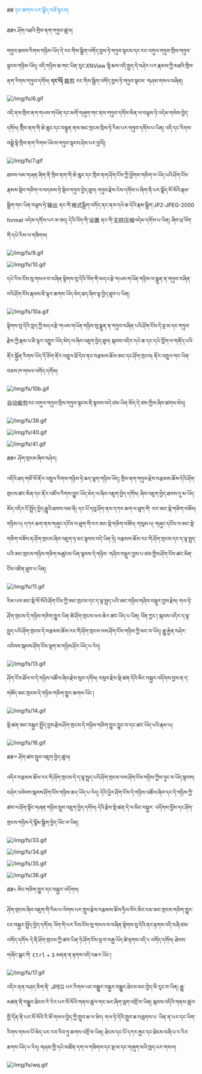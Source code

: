 ##<span style="color:#2196f3"> ཉར་ཚགས་པར་སྣོད་བཟོ་སྟངས།</span>

##༥ ཤོག་འཐའི་གྲིབ་ནག་གཏུབ་ཚུལ།

གཏུབ་ཐབས་རིགས་གཉིས་ཡོད་དེ་རང་གིས་སྒྲིག་འགོད་བྱས་ཏེ་གཏུབ་སྟངས་དང་རང་འགུལ་གཏུབ་གྲིས་གཏུབ་སྟངས་གཉིས་ཡོད། འདི་གཉིས་ཆ་གང་ཡིན་རུང་XNView སྙི་ཆས་འདི་སྤྱད་དེ་བཤེར་པར་རྣམས་ཀྱི་མཐའི་གྲིབ་ནག་རིགས་གཏུབ་དགོས། **དང་པོ།** 裁剪 རང་གིས་སྒྲིག་འགོད་བྱས་ཏེ་གཏུབ་སྟངས་
གཤམ་གསལ་བཞིན། 

![/img/fs/6.gif](../img/fs/6.gif)

འདི་ནས་གྲིབ་ནག་གཡས་གཡོན་དང་མགོ་གཞུག་གང་ནས་གཏུབ་དགོས་མིན་ལ་བལྟས་ཏེ་འདེམ་གསེས་བྱེད་དགོས། གྲིིབ་ནག་གི་ཆེ་ཆུང་དང་བསྟུན་ནས་ཨང་གྲངས་བྲིས་ཏེ་རིམ་པར་གཏུབ་དགོས་པ་ཡིན། འདི་དང་རིགས་བསྒྲེ་སྟེ་གྲིབ་ནག་རིགས་ཡོངས་གཏུབ་སྟངས་ཤེས་པར་བྱའོ།།

![/img/fs/7.gif](../img/fs/7.gif)

ཐབས་ལམ་གཞན་ཞིག་ནི་གྲིབ་ནག་གི་ཆེ་ཆུང་དང་གྲིབ་ནག་ཤོག་ངོས་ཀྱི་ཕྱོགས་གཅིག་ལ་ཡོད་པའི་ཤོག་ངོས་རྣམས་སྡེབ་གཅིག་ལ་བདམས་ཏེ་སྡེབ་གཏུབ་བྱེད་ཐུབ། གཏུབ་རྗེས་ངེས་དགོས་པ་ཞིག་ནི་པར་སྣོད་སོ་སོའི་རྣམ་སྒྲིག་གང་ཡིན་བལྟས་ཏེ་输出 ནང་གི་格式སྒྲིག་འགོད་ནང་ནས་དཔེ་ཆ་དེའི་རྣམ་སྒྲིག་JP2-JPEG-2000 format འདེམ་དགོས་པར་མ་ཟད། དེའི་འོག་གི་设置 ནང་གི་无损压缩འདེམ་དགོས་པ་ཡིན། ཞིབ་ཕྲ་འོག་གི་དཔེ་རིས་ལ་གཟིགས།

![/img/fs/9.gif](../img/fs/9.gif)

![/img/fs/10.gif](../img/fs/10.gif)

དཔེ་རིས་ངོས་སུ་གསལ་བ་བཞིན་སྟེགས་བུ་དེའི་འོག་གི་མདའ་རྩེ་གཡས་གཡོན་གཉིས་ལ་སྣུན་ན་གཏུབ་བཞིན་བའི་ཤོག་ངོས་རྣམས་ཇི་ལྟར་ཆགས་ཡོད་མེད་ཐད་ཞིབ་ལྟ་བྱེད་ཐུབ་པ་ཡིན།

![/img/fs/10a.gif](../img/fs/10a.gif)

སྟེགས་བུ་དེའི་ཀླད་ཀྱི་མདའ་རྩེ་གཡས་གཡོན་གཉིས་སུ་སྣུན་ན་གཏུབ་བཞིན་པའི་ཤོག་ངོས་དེ་སྔ་མ་དང་གཏུབ་རྗེས་ཀྱི་རྣམ་པ་ཇི་ལྟར་འགྱུར་ཡོད་མེད་ལ་ཞིབ་འཇུག་བྱེད་ཐུབ། སྐབས་འདིར་དཔེ་ཆ་དང་དཔེ་ཀློག་ལ་གནོད་པའི་ནོར་སྐྱོན་རིགས་ཡོད་དོ་ཅོག་ནོར་འཁྲུལ་ཐོ་དེབ་ནང་བརྩམས་ཆོས་ཨང་དང་ཤོག་གྲངས། ནོར་འཁྲུལ་གང་ཡིན་བཅས་ཁ་གསལ་འགོད་དགོས། 

![/img/fs/10b.gif](../img/fs/10b.gif)

自动裁剪རང་འགུལ་གཏུབ་གྲིས་གཏུབ་སྟངས་ནི་སྟབས་བདེ་ཙམ་ཡིན་མོད་དེ་ཙམ་གྱིས་ཞིབ་ཚགས་མེད། 

![/img/fs/39.gif](../img/fs/39.gif)

![/img/fs/40.gif](../img/fs/40.gif)

![/img/fs/41.gif](../img/fs/41.gif)

##༦ ཤོག་གྲངས་ཞིབ་བཤེར།

འདིའི་ཐད་གཙོ་བོ་ནོར་འཁྲུལ་རིགས་གཉིས་ཏེ་ཆད་ལྷག་གཉིས་ཡོད། གྲིབ་ནག་གཏུབ་རྗེས་བརྩམས་ཆོས་དེའི་ཤོག་གྲངས་ཚང་མིན་དང་ནོར་འཛོལ་རིགས་བྱུང་ཡོད་མེད་ལ་ཞིབ་འཇུག་བྱེད་དགོས། ཞིབ་འཇུག་བྱེད་ཐབས་དུ་མ་ཡོད་མོད་འདིར་ངོ་སྤྲོད་བྱེད་རྒྱུའི་ཐབས་ལམ་ནི། དང་པོ་དབུ་ཤོག་ནས་དཀར་ཆག་ལ་ཐུག་གི་
བར་ཨང་སྡེ་གཅིག་བཟོས། གཉིས་པ།  དཀར་ཆག་ནས་གཞུང་དངོས་ལ་ཐུག་གི་བར་ཨང་སྡེ་གཅིག་བཟོས། གསུམ་པ། གཞུང་དངོས་ལ་ཨང་སྡེ་གཅིག་བཟོས་ན་ཤོག་གྲངས་ཞིབ་འཇུག་ཧ་ཅང་སྟབས་བདེ་ཡིན་ཏེ། བརྩམས་ཆོས་རང་གི་ཤོག་གྲངས་དང་ད་ལྟ་སྤྲད་པའི་ཨང་གྲངས་གཉིས་གཅིག་མཚུངས་ཡིན་སྟབས་དེ་གཉིས་
གཤིབ་བསྡུར་བྱས་པ་ཙམ་གྱིས་ཤོག་ངོས་ཚང་མིན་ངོས་འཛིན་ཐུབ་པ་ཡིན།

![/img/fs/11.gif](../img/fs/11.gif)

རིམ་པས་ཨང་སྡེ་སོ་སོའི་ཤོག་ངོས་ཀྱི་ཨང་གྲངས་དང་ད་ལྟ་སྤྲད་པའི་ཨང་གཉིས་གཤིབ་བསྡུར་བྱས་རྗེས། གལ་ཏེ་ཤོག་གྲངས་དེ་གཉིས་གཅིག་གྱུར་ཡིན་ཚེ་ཤོག་གྲངས་ཕལ་ཆེར་ཚང་ཡོད་པ་ཡིན། འོན་ཀྱང་། སྐབས་འདིར་ད་ལྟ་སྤྲད་པའི་ཤོག་གྲངས་དེ་བརྩམས་ཆོས་རང་གི་ཤོག་གྲངས་ལས་ཤོག་ངོས་གཉིས་ཀྱི་མང་བ་ཡོད། རྒྱུ་རྐྱེན་བཤེར་འབེབས་སྐབས་ཤོག་ངོས་ལྷག་མ་གཉིས་ཤོར་ཡོད་པ་རེད། 

![/img/fs/13.gif](../img/fs/13.gif)

ཤོག་ངོས་ཐོལ་བ་དེ་གཉིས་འཚོལ་ཞིབ་རྗེས་སུབ་དགོས། བསུབ་རྗེས་སྡེ་ཚན་དེའི་མིང་བསྐྱར་འདོགས་བྱས་ན་ད་གཟོད་ཨང་གྲངས་དེ་གཉིས་གཅིག་གྱུར་ཆགས་ཡོང་།

![/img/fs/14.gif](../img/fs/14.gif)

སྡེ་ཚན་ཨང་བསྐྱར་སྤྲོད་བྱས་རྗེས་ཤོག་གྲངས་དེ་གཉིས་གཅིག་གྱུར་བྱུང་བ་དང་ཚང་ཡོད་པའི་རྣམ་པ། 

![/img/fs/16.gif](../img/fs/16.gif)

##༧ ཤོག་ཚབ་སྲུབ་འཇུག་བྱེད་ཚུལ།

འདིར་བརྩམས་ཆོས་རང་གི་ཤོག་གྲངས་དེ་ད་ལྟ་སྤྲད་པའི་ཤོག་གྲངས་ལས་ཤོག་ངོས་གཉིས་ཀྱིས་ཉུང་བ་ཡོད་སྟབས། བཤེར་འབེབས་སྐབས་ཤོག་ངོས་གཉིས་ཆད་ཡོད་པ་རེད། དེའི་ཕྱིར་ཤོག་ངོས་དེ་གཉིས་འཚོལ་ཞིབ་དང་དེ་གཉིས་ཀྱི་ཚབ་ལ་ཤོག་སྟོང་གཞན་གཉིས་སྲུབ་འཇུག་བྱེད་དགོས། དེའི་རྗེས་སྡེ་ཚན་དེ་ལ་མིང་བསྐྱར་
འདོགས་བྱོས་དང་ཤོག་གྲངས་གཉིས་དེ་སྙོམ་སྒྲིག་བྱེད་ཡོང་བ་ཡིན། 

![/img/fs/33.gif](../img/fs/33.gif)

![/img/fs/34.gif](../img/fs/34.gif)

![/img/fs/35.gif](../img/fs/35.gif)

![/img/fs/36.gif](../img/fs/36.gif)

##༨ མིང་གཅིག་གྱུར་དང་བསྐྱར་འདོགས།

ཤོག་གྲངས་ཞིབ་འཇུག་གི་རིམ་པ་ལེགས་པར་གྲུབ་རྗེས་བརྩམས་ཆོས་ཧྲིལ་བོར་མིང་ངམ་ཨང་གྲངས་གཅིག་གྱུར་ངང་བསྐྱར་སྤྲོད་བྱེད་དགོས། འོག་གི་པར་རིས་ངོས་སུ་གསལ་བ་བཞིན་སྟེགས་བུ་དེའི་ནང་རྟགས་འདི་བཞི་ཙམ་འགོད་དགོས དེ་ནི་ཤོག་གྲངས་ཀྱི་ཚབ་ཡིན་ཏེ་ཤོག་ངོས་ལྔ་བ་བརྒྱ་ཡོད་ཚེ་རྟགས་འདི་༥ འགོད་དགོས། ཐེབས་གཞོང་སྒང་གི་ <kbd>Ctrl</kbd> + <kbd>3</kbd> མནན་ན་རྟགས་འདི་འཆར་ཡོང་། 

![/img/fs/17.gif](../img/fs/17.gif)

འདིར་ནན་བཤད་ཅིག་ནི་ JPEG པར་རིགས་ཡང་བསྒྱུར་བསྐྱར་བསྒྱུར་ཐེངས་མང་བྱེད་མི་རུང་བ་ཡིན། རྒྱུ་མཚན་ནི་བསྒྱུར་ཐེངས་རེ་རེར་པར་སོ་སོའི་གནས་ཚུལ་གང་མང་ཞིག་རླག་འགྲོ་བ་ཡིན། སྐབས་འདིའི་གནས་ཚུལ་གྱི་དོན་ནི་པར་སོ་སོའི་རི་མོ་གསལ་བྱེད་ཀྱི་གྲུབ་ཆ་ལ་ཟེར། གལ་ཏེ་དེའི་གྲུབ་ཆ་བརླགས་པ་
ཡིན་ན་པར་དང་ཡིག་རིགས་གསལ་པོ་མེད་པར་རབ་རིབ་ཏུ་ཆགས་འགྲོ་བ་ཡིན། ཐེངས་དང་པོ་དཀར་རྐྱང་དང་ཐེངས་བཞི་པ་ར་རིར་ཆགས་ཡོད་པ་རེད། གཤམ་གྱི་དཔེ་མཚོན་དག་ལ་གཟིགས་དང་སྔ་མ་དང་གཞུག་མའི་ཁྱད་པར་གསལ།

![/img/fs/wq.gif](../img/fs/wq.gif)


